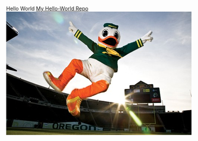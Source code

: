Hello World
[My Hello-World Repo](https://github.com/mrice4/hello-world.git)
![puddles](images/puddles.jpg)

